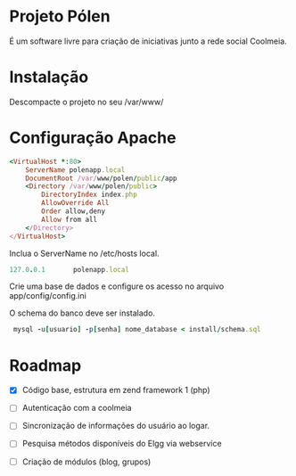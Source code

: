 Projeto Pólen
=====

É um software livre para criação de iniciativas junto a rede social Coolmeia.


Instalação
=====

Descompacte o projeto no seu /var/www/

Configuração Apache
=====

```ruby
<VirtualHost *:80>
    ServerName polenapp.local
    DocumentRoot /var/www/polen/public/app
    <Directory /var/www/polen/public>
        DirectoryIndex index.php
        AllowOverride All
        Order allow,deny
        Allow from all
    </Directory>
</VirtualHost>
```

Inclua o ServerName no /etc/hosts local.
```ruby
127.0.0.1       polenapp.local
```

Crie uma base de dados e configure os acesso no arquivo app/config/config.ini

O schema do banco deve ser instalado.
```ruby
 mysql -u[usuario] -p[senha] nome_database < install/schema.sql
```

Roadmap
=====

- [x] Código base, estrutura em zend framework 1 (php)
- [ ] Autenticação com a coolmeia
- [ ] Sincronização de informações do usuário ao logar.
- [ ] Pesquisa métodos disponíveis do Elgg via webservice
- [ ] Criação de módulos (blog, grupos)


